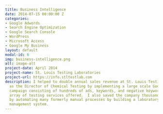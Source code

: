 ```yaml
---
title: Business Intelligence
date: 2014-07-15 00:00:00 Z
categories:
- Google Adwords
- Search Engine Optimization
- Google Search Console
- WordPress
- Microsoft Access
- Google My Business
layout: default
modal-id: 6
img: business-intelligence.png
alt: image-alt
project-date: April 2014
project-name: St. Louis Testing Laboratories
project-url: https://info.stltestlab.com
description: I helped to double annual sales revenue at St. Louis Testing Laboratories
  as the Director of Chemical Testing by implementing a large scale Google Adwords
  campaign consisting of hundreds of ads, keywords, and negative keywords for a wide
  array of testing services offered.  I also saved the company thousands of man hours
  by automating many formerly manual processes by building a laboratory information
  management system.
---
```


